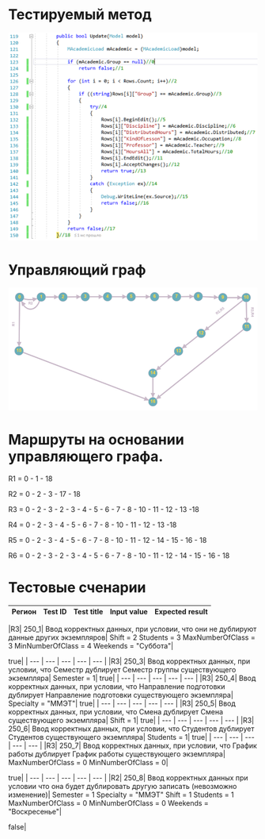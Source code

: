 # Тестируемый метод
![alt text](CODE.PNG "Тестируемый метод")
# Управляющий граф
![alt text](GRAPH.PNG "Тестируемый метод")
# Маршруты на основании управляющего графа.

R1 = 0 - 1 - 18

R2 = 0 - 2 - 3 - 17 - 18

R3 = 0 - 2 - 3 - 2 - 3 - 4 - 5 - 6 - 7 - 8 - 10 - 11 - 12 - 13 -18

R4 = 0 - 2 - 3 - 4 - 5 - 6 - 7 - 8 - 10 - 11 - 12 - 13 -18

R5 = 0 - 2 - 3 - 4 - 5 - 6 - 7 - 8 - 10 - 11 - 12 - 14 - 15 - 16 - 18

R6 = 0 - 2 - 3 - 2 - 3 - 4 - 5 - 6 - 7 - 8 - 10 - 11 - 12 - 14 - 15 - 16 - 18

# Тестовые сченарии
|Регион|Test ID|Test title|Input value|Expected result|
| --- | --- | --- | --- | --- |


|R3|
250_1|
Ввод корректных данных, при условии, что они не дублируют данные других экземпляров|
 Shift = 2
 Students = 3        MaxNumberOfClass = 3            MinNumberOfClass = 4            Weekends = "Суббота"|


true|
| --- | --- | --- | --- | --- |
|R3|
250_3|
Ввод корректных данных, 
при условии, что Семестр
 дублирует Семестр группы 
существующего экземпляра|
 Semester = 1|
true|
| --- | --- | --- | --- | --- |
|R3|
250_4|
Ввод корректных данных, 
при условии, что Направление подготовки дублирует 
Направление подготовки существующего экземпляра|
 Specialty = "ММЭТ"|
true|
| --- | --- | --- | --- | --- |
|R3|
250_5|
Ввод корректных данных, 
при условии, что Смена дублирует 
Смена существующего экземпляра|
Shift = 1|
true|
| --- | --- | --- | --- | --- |
|R3|
250_6|
Ввод корректных данных, 
при условии, что Студентов дублирует 
Студентов существующего экземпляра|
Students = 1|
true|
| --- | --- | --- | --- | --- |
|R3|
250_7|
Ввод корректных данных, 
при условии, что График работы дублирует 
График работы существующего экземпляра|
MaxNumberOfClass = 0
            MinNumberOfClass = 0|


true|
| --- | --- | --- | --- | --- |
|R2|
250_8|
Ввод корректных данных при условии что она будет дублировать другую записать (невозможно изменение)|
 Semester = 1
            Specialty = "ММЭТ"
 Shift = 1
            Students = 1            MaxNumberOfClass = 0
            MinNumberOfClass = 0
           Weekends = "Воскресенье"|


false|
